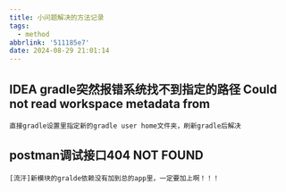 ```yaml
---
title: 小问题解决的方法记录
tags:
  - method
abbrlink: '511185e7'
date: 2024-08-29 21:01:14
---
```

## IDEA gradle突然报错系统找不到指定的路径  Could not read workspace metadata from 
    直接gradle设置里指定新的gradle user home文件夹，刷新gradle后解决
## postman调试接口404 NOT FOUND
    [流汗]新模块的gralde依赖没有加到总的app里，一定要加上啊！！！